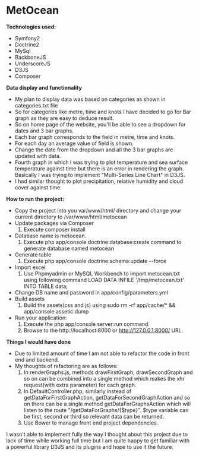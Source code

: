 MetOcean
========

**Technologies used:**
* Symfony2
* Doctrine2
* MySql
* BackboneJS
* UnderscoreJS
* D3JS
* Composer

**Data display and functionality**
* My plan to display data was based on categories as shown in categories.txt file
* So for categories like metre, time and knots I have decided to go for Bar graph as they are easy to deduce result.
* So on home page of the website, you'll be able to see a dropdown for dates and 3 bar graphs.
* Each bar graph corresponds to the field in metre, time and knots.
* For each day an average value of field is shown.
* Change the date from the dropdown and all the 3 bar graphs are updated with data.
* Fourth graph in which I was trying to plot temperature and sea surface temperature against time but there is an error in rendering the graph. Basically I was trying to implement "Multi-Series Line Chart" in D3JS.
* I had similar thought to plot precipitation, relative humidity and cloud cover against time.


**How to run the project:**
* Copy the project into you var/www/html/ directory and change your current directory to /var/www/html/metocean
* Update packages via Composer
    1. Execute composer install
* Database name is metocean.
    1. Execute php app/console doctrine:database:create command to generate database named metocean
* Generate table
    1. Execute php app/console doctrine:schema:update --force
* Import excel
    1. Use Phpmyadmin or MySQL Workbench to import metocean.txt using following command
       LOAD DATA INFILE '/tmp/metocean.txt' INTO TABLE data;
* Change DB name and password in app/config/parameters.yml
* Build assets
    1. Build the assets(css and js) using
       sudo rm -rf app/cache/* && app/console assetic:dump
* Run your application:
    1. Execute the php app/console server:run command.
    2. Browse to the http://localhost:8000 or http://127.0.0.1:8000/ URL.

**Things I would have done**
* Due to limited amount of time I am not able to refactor the code in front end and backend.
* My thoughts of refactoring are as follows:
    1. In renderGraphs.js, methods drawFirstGraph, drawSecondGraph and so on can be combined into a single method which makes the xhr request(with extra parameter) for each graph.
    2. In DefaultController.php, similarly instead of getDataForFirstGraphAction, getDataForSecondGraphAction and so on there can be a single method getDataForGraphsAction which will listen to the route "/getDataForGraphs/{$type}". $type variable can be first, second or third so relevant data can be returned.
    3. Use Bower to manage front end project dependencies.


I wasn't able to implement fully the way I thought about this project due to lack of time while working full time but I am quite happy to get familiar with a powerful library D3JS and its plugins and hope to use it the future.